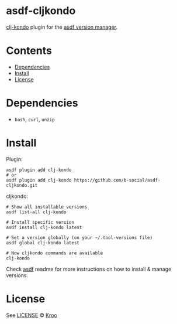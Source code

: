# asdf-cljkondo

[clj-kondo](https://github.com/clj-kondo/clj-kondo) plugin for the [asdf version manager](https://asdf-vm.com).

# Contents

- [Dependencies](#dependencies)
- [Install](#install)
- [License](#license)

# Dependencies

- `bash`, `curl`, `unzip`

# Install

Plugin:

```shell
asdf plugin add clj-kondo
# or
asdf plugin add clj-kondo https://github.com/b-social/asdf-cljkondo.git
```

cljkondo:

```shell
# Show all installable versions
asdf list-all clj-kondo

# Install specific version
asdf install clj-kondo latest

# Set a version globally (on your ~/.tool-versions file)
asdf global clj-kondo latest

# Now cljkondo commands are available
clj-kondo
```

Check [asdf](https://github.com/asdf-vm/asdf) readme for more instructions on how to
install & manage versions.

# License

See [LICENSE](LICENSE) © [Kroo](https://github.com/b-social/)
